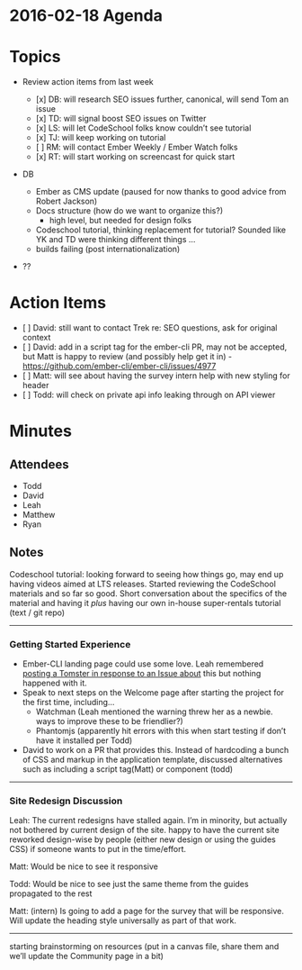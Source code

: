 2016-02-18 Agenda
=================

Topics
======

-   Review action items from last week

    -   \[x\] DB: will research SEO issues further, canonical, will send Tom an issue
    -   \[x\] TD: will signal boost SEO issues on Twitter
    -   \[x\] LS: will let CodeSchool folks know couldn’t see tutorial
    -   \[x\] TJ: will keep working on tutorial
    -   \[ \] RM: will contact Ember Weekly / Ember Watch folks
    -   \[x\] RT: will start working on screencast for quick start

-   DB
    -   Ember as CMS update (paused for now thanks to good advice from Robert Jackson)
    -   Docs structure (how do we want to organize this?)
        -   high level, but needed for design folks
    -   Codeschool tutorial, thinking replacement for tutorial? Sounded like YK and TD were thinking different things …
    -   builds failing (post internationalization)
-   ??

Action Items
============

-   \[ \] David: still want to contact Trek re: SEO questions, ask for original context
-   \[ \] David: add in a script tag for the ember-cli PR, may not be accepted, but Matt is happy to review (and possibly help get it in) - https://github.com/ember-cli/ember-cli/issues/4977
-   \[ \] Matt: will see about having the survey intern help with new styling for header
-   \[ \] Todd: will check on private api info leaking through on API viewer

Minutes
=======

Attendees
---------

-   Todd
-   David
-   Leah
-   Matthew
-   Ryan

Notes
-----

Codeschool tutorial: looking forward to seeing how things go, may end up having videos aimed at LTS releases. Started reviewing the CodeSchool materials and so far so good. Short conversation about the specifics of the material and having it *plus* having our own in-house super-rentals tutorial (text / git repo)

------------------------------------------------------------------------

### Getting Started Experience

-   Ember-CLI landing page could use some love. Leah remembered [posting a Tomster in response to an Issue about](https://github.com/ember-cli/ember-cli/issues/4977) this but nothing happened with it.
-   Speak to next steps on the Welcome page after starting the project for the first time, including…
    -   Watchman (Leah mentioned the warning threw her as a newbie. ways to improve these to be friendlier?)
    -   Phantomjs (apparently hit errors with this when start testing if don’t have it installed per Todd)
-   David to work on a PR that provides this. Instead of hardcoding a bunch of CSS and markup in the application template, discussed alternatives such as including a script tag(Matt) or component (todd)

------------------------------------------------------------------------

### Site Redesign Discussion

Leah: The current redesigns have stalled again. I’m in minority, but actually not bothered by current design of the site. happy to have the current site reworked design-wise by people (either new design or using the guides CSS) if someone wants to put in the time/effort.

Matt: Would be nice to see it responsive

Todd: Would be nice to see just the same theme from the guides propagated to the rest

Matt: (intern) Is going to add a page for the survey that will be responsive. Will update the heading style universally as part of that work.

------------------------------------------------------------------------

starting brainstorming on resources (put in a canvas file, share them and we’ll update the Community page in a bit)
